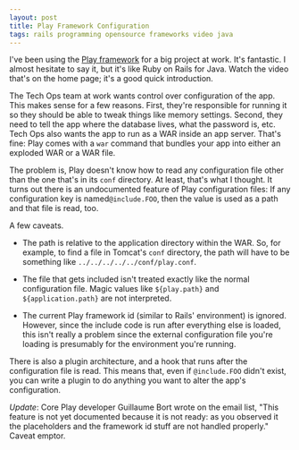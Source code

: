 ```yaml
---
layout: post
title: Play Framework Configuration
tags: rails programming opensource frameworks video java
---
```


I've been using the [Play framework](http://www.playframework.org/) for a
big project at work. It's fantastic. I almost hesitate to say it, but it's
like Ruby on Rails for Java. Watch the video that's on the home page; it's a
good quick introduction.

The Tech Ops team at work wants control over configuration of the app. This
makes sense for a few reasons. First, they're responsible for running it so
they should be able to tweak things like memory settings. Second, they need
to tell the app where the database lives, what the password is, etc. Tech
Ops also wants the app to run as a WAR inside an app server. That's fine:
Play comes with a `war` command that bundles your app into either an
exploded WAR or a WAR file.

The problem is, Play doesn't know how to read any configuration file other
than the one that's in its `conf` directory. At least, that's what I
thought. It turns out there is an undocumented feature of Play configuration
files: If any configuration key is named`@include.FOO`, then the
value is used as a path and that file is read, too.

A few caveats.

- The path is relative to the application directory within the WAR. So, for
  example, to find a file in Tomcat's `conf` directory, the path will have
  to be something like `../../../../../conf/play.conf`.

- The file that gets included isn't treated exactly like the normal
  configuration file. Magic values like `${play.path}` and
  `${application.path}` are not interpreted.

- The current Play framework id (similar to Rails' environment) is ignored.
  However, since the include code is run after everything else is loaded,
  this isn't really a problem since the external configuration file you're
  loading is presumably for the environment you're running.

There is also a plugin architecture, and a hook that runs after the
configuration file is read. This means that, even if
`@include.FOO` didn't exist, you can write a plugin to do
anything you want to alter the app's configuration.

_Update_: Core Play developer Guillaume Bort wrote on the email list, "This
feature is not yet documented because it is not ready: as you observed it
the placeholders and the framework id stuff are not handled properly."
Caveat emptor.

